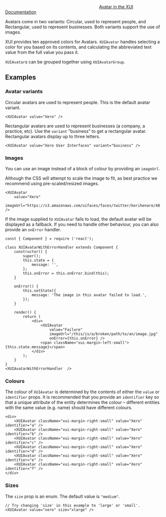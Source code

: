 <div class="xui-margin-vertical">
	<div>
		<svg focusable="false" class="xui-icon xui-icon-inline xui-icon-large xui-icon-color-blue"> <use xlink:href="#xui-icon-bookmark" role="presentation"/></svg>
		<span><a href="../section-avatars.html#avatars-1">Avatar in the XUI Documentation</a></span>
	</div>
</div>

Avatars come in two variants: Circular, used to represent people, and Rectangular, used to represent businesses. Both variants support the use of images.

XUI provides ten approved colors for Avatars. `XUIAvatar` handles selecting a color for you based on its contents, and calculating the abbreviated text value from the full value you pass it.

`XUIAvatar`s can be grouped together using `XUIAvatarGroup`.

## Examples

### Avatar variants

Circular avatars are used to represent people. This is the default avatar variant.

```
<XUIAvatar value="Xero" />
```

Rectangular avatars are used to represent businesses (a company, a practice, etc). Use the `variant` "business" to get a rectangular avatar. Rectangular avatars display up to three letters.

```
<XUIAvatar value="Xero User Interfaces" variant="business" />
```

### Images

You can use an image instead of a block of colour by providing an `imageUrl`.

Although the CSS will attempt to scale the image to fit, as best practice we recommend using pre-scaled/resized images.

```
<XUIAvatar
	value="Xero"
	imageUrl="https://s3.amazonaws.com/uifaces/faces/twitter/kerihenare/48.jpg" />
```

If the image supplied to `XUIAvatar` fails to load, the default avatar will be displayed as a fallback. If you need to handle other behaviour, you can also provide an `onError` handler.

```
const { Component } = require ('react');

class XUIAvatarWithErrorHandler extends Component {
	constructor() {
		super();
		this.state = {
			message: '',
		};
		this.onError = this.onError.bind(this);
	}

	onError() {
		this.setState({
			message: 'The image in this avatar failed to load.',
		});
	}

	render() {
		return (
			<div>
				<XUIAvatar
					value="Failure"
					imageUrl="/this/is/a/broken/path/to/an/image.jpg"
					onError={this.onError} />
				<span className="xui-margin-left-small">{this.state.message}</span>
			</div>
		);
	}
}
<XUIAvatarWithErrorHandler  />

```


### Colours

The colour of `XUIAvatar` is determined by the contents of either the `value` or `identifier` props. It is recommended that you provide an `identifier` key so that a unique attribute of the entity determines the colour – different entities with the same value (e.g. name) should have different colours.

```
<div>
	<XUIAvatar className="xui-margin-right-small" value="Xero" identifier="a" />
	<XUIAvatar className="xui-margin-right-small" value="Xero" identifier="b" />
	<XUIAvatar className="xui-margin-right-small" value="Xero" identifier="c" />
	<XUIAvatar className="xui-margin-right-small" value="Xero" identifier="d" />
	<XUIAvatar className="xui-margin-right-small" value="Xero" identifier="e" />
	<XUIAvatar className="xui-margin-right-small" value="Xero" identifier="f" />
</div>
```

### Sizes

The `size` prop is an enum. The default value is `"medium"`.

```
// Try changing 'size' in this example to 'large' or 'small'.
<XUIAvatar value="xero" size="xlarge" />
```
